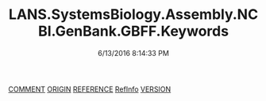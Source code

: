 ﻿---
title: LANS.SystemsBiology.Assembly.NCBI.GenBank.GBFF.Keywords
date: 6/13/2016 8:14:33 PM
---

[COMMENT](T-LANS.SystemsBiology.Assembly.NCBI.GenBank.GBFF.Keywords.COMMENT.html)
[ORIGIN](T-LANS.SystemsBiology.Assembly.NCBI.GenBank.GBFF.Keywords.ORIGIN.html)
[REFERENCE](T-LANS.SystemsBiology.Assembly.NCBI.GenBank.GBFF.Keywords.REFERENCE.html)
[RefInfo](T-LANS.SystemsBiology.Assembly.NCBI.GenBank.GBFF.Keywords.RefInfo.html)
[VERSION](T-LANS.SystemsBiology.Assembly.NCBI.GenBank.GBFF.Keywords.VERSION.html)
